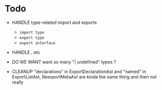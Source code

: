 
# Todo

- HANDLE type-related import and exports
  - `import type`
  - `export type`
  - `export interface`


- HANDLE , etc

- DO WE WANT want so many "| undefined" types ?

- CLEANUP "declarations" in ExportDeclarationAst and "named" in ExportListAst, ReexportMetaAst
    are kinda the same thing and then not really

